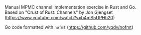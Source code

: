Manual MPMC channel implementation exercise in Rust and Go. \
Based on "Crust of Rust: Channels" by Jon Gjengset (https://www.youtube.com/watch?v=b4mS5UPHh20)

Go code formatted with `nofmt` (https://github.com/yqdv/nofmt)
